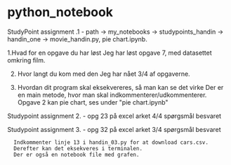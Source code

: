 # python_notebook


StudyPoint assignment .1 - path -> my_notebooks -> studypoints_handin -> handin_one -> movie_handin.py, pie chart.ipynb.


1.Hvad for en opgave du har løst
      Jeg har løst opgave 7, med datasettet omkring film.
      
2. Hvor langt du kom med den
      Jeg har nået 3/4 af opgaverne.
      
4. Hvordan dit program skal eksekvereres, så man kan se det virke
      Der er en main metode, hvor man skal indkommenterer/udkommenterer.
      Opgave 2 kan pie chart, ses under "pie chart.ipynb"


Studypoint assignment 2. - opg 23 på excel arket
      4/4 spørgsmål besvaret



Studypoint assignment 3. - opg 32 på excel arket
      3/4 spørgsmål besvaret
      
      Indkommenter linje 13 i handin_03.py for at download cars.csv.
      Derefter kan det eksekveres i terminalen.
      Der er også en notebook file med grafen.
